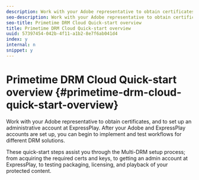 ```yaml
---
description: Work with your Adobe representative to obtain certificates, and to set up an administrative account at ExpressPlay. After your Adobe and ExpressPlay accounts are set up, you can begin to implement and test workflows for different DRM solutions.
seo-description: Work with your Adobe representative to obtain certificates, and to set up an administrative account at ExpressPlay. After your Adobe and ExpressPlay accounts are set up, you can begin to implement and test workflows for different DRM solutions.
seo-title: Primetime DRM Cloud Quick-start overview
title: Primetime DRM Cloud Quick-start overview
uuid: 57397454-042b-4f11-a1b2-8e7f6ab041d4
index: y
internal: n
snippet: y
---
```


# Primetime DRM Cloud Quick-start overview {#primetime-drm-cloud-quick-start-overview}

Work with your Adobe representative to obtain certificates, and to set up an administrative account at ExpressPlay. After your Adobe and ExpressPlay accounts are set up, you can begin to implement and test workflows for different DRM solutions.

These quick-start steps assist you through the Multi-DRM setup process; from acquiring the required certs and keys, to getting an admin account at ExpressPlay, to testing packaging, licensing, and playback of your protected content. 
